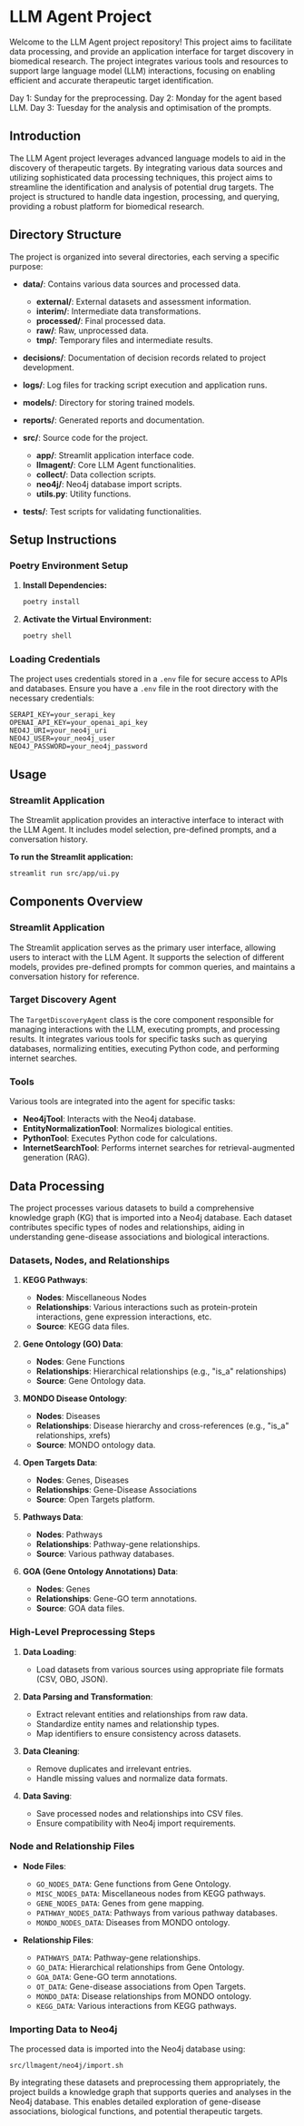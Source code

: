 # LLM Agent Project

Welcome to the LLM Agent project repository! This project aims to facilitate data processing, and provide an application interface for target discovery in biomedical research. The project integrates various tools and resources to support large language model (LLM) interactions, focusing on enabling efficient and accurate therapeutic target identification.

Day 1: Sunday for the preprocessing.
Day 2: Monday for the agent based LLM.
Day 3: Tuesday for the analysis and optimisation of the prompts.

## Introduction

The LLM Agent project leverages advanced language models to aid in the discovery of therapeutic targets. By integrating various data sources and utilizing sophisticated data processing techniques, this project aims to streamline the identification and analysis of potential drug targets. The project is structured to handle data ingestion, processing, and querying, providing a robust platform for biomedical research.

## Directory Structure

The project is organized into several directories, each serving a specific purpose:

- **data/**: Contains various data sources and processed data.
  - **external/**: External datasets and assessment information.
  - **interim/**: Intermediate data transformations.
  - **processed/**: Final processed data.
  - **raw/**: Raw, unprocessed data.
  - **tmp/**: Temporary files and intermediate results.

- **decisions/**: Documentation of decision records related to project development.

- **logs/**: Log files for tracking script execution and application runs.

- **models/**: Directory for storing trained models.

- **reports/**: Generated reports and documentation.

- **src/**: Source code for the project.
  - **app/**: Streamlit application interface code.
  - **llmagent/**: Core LLM Agent functionalities.
  - **collect/**: Data collection scripts.
  - **neo4j/**: Neo4j database import scripts.
  - **utils.py**: Utility functions.

- **tests/**: Test scripts for validating functionalities.

## Setup Instructions

### Poetry Environment Setup

1. **Install Dependencies:**
   ```sh
   poetry install
   ```

2. **Activate the Virtual Environment:**
   ```sh
   poetry shell
   ```

### Loading Credentials

The project uses credentials stored in a `.env` file for secure access to APIs and databases. Ensure you have a `.env` file in the root directory with the necessary credentials:

```
SERAPI_KEY=your_serapi_key
OPENAI_API_KEY=your_openai_api_key
NEO4J_URI=your_neo4j_uri
NEO4J_USER=your_neo4j_user
NEO4J_PASSWORD=your_neo4j_password
```

## Usage

### Streamlit Application

The Streamlit application provides an interactive interface to interact with the LLM Agent. It includes model selection, pre-defined prompts, and a conversation history.

**To run the Streamlit application:**
```sh
streamlit run src/app/ui.py
```

## Components Overview

### Streamlit Application

The Streamlit application serves as the primary user interface, allowing users to interact with the LLM Agent. It supports the selection of different models, provides pre-defined prompts for common queries, and maintains a conversation history for reference.

### Target Discovery Agent

The `TargetDiscoveryAgent` class is the core component responsible for managing interactions with the LLM, executing prompts, and processing results. It integrates various tools for specific tasks such as querying databases, normalizing entities, executing Python code, and performing internet searches.

### Tools

Various tools are integrated into the agent for specific tasks:
- **Neo4jTool**: Interacts with the Neo4j database.
- **EntityNormalizationTool**: Normalizes biological entities.
- **PythonTool**: Executes Python code for calculations.
- **InternetSearchTool**: Performs internet searches for retrieval-augmented generation (RAG).

## Data Processing

The project processes various datasets to build a comprehensive knowledge graph (KG) that is imported into a Neo4j database. Each dataset contributes specific types of nodes and relationships, aiding in understanding gene-disease associations and biological interactions.

### Datasets, Nodes, and Relationships

1. **KEGG Pathways**:
   - **Nodes**: Miscellaneous Nodes
   - **Relationships**: Various interactions such as protein-protein interactions, gene expression interactions, etc.
   - **Source**: KEGG data files.

2. **Gene Ontology (GO) Data**:
   - **Nodes**: Gene Functions
   - **Relationships**: Hierarchical relationships (e.g., "is_a" relationships)
   - **Source**: Gene Ontology data.

3. **MONDO Disease Ontology**:
   - **Nodes**: Diseases
   - **Relationships**: Disease hierarchy and cross-references (e.g., "is_a" relationships, xrefs)
   - **Source**: MONDO ontology data.

4. **Open Targets Data**:
   - **Nodes**: Genes, Diseases
   - **Relationships**: Gene-Disease Associations
   - **Source**: Open Targets platform.

5. **Pathways Data**:
   - **Nodes**: Pathways
   - **Relationships**: Pathway-gene relationships.
   - **Source**: Various pathway databases.

6. **GOA (Gene Ontology Annotations) Data**:
   - **Nodes**: Genes
   - **Relationships**: Gene-GO term annotations.
   - **Source**: GOA data files.

### High-Level Preprocessing Steps

1. **Data Loading**:
   - Load datasets from various sources using appropriate file formats (CSV, OBO, JSON).

2. **Data Parsing and Transformation**:
   - Extract relevant entities and relationships from raw data.
   - Standardize entity names and relationship types.
   - Map identifiers to ensure consistency across datasets.

3. **Data Cleaning**:
   - Remove duplicates and irrelevant entries.
   - Handle missing values and normalize data formats.

4. **Data Saving**:
   - Save processed nodes and relationships into CSV files.
   - Ensure compatibility with Neo4j import requirements.

### Node and Relationship Files

- **Node Files**:
  - `GO_NODES_DATA`: Gene functions from Gene Ontology.
  - `MISC_NODES_DATA`: Miscellaneous nodes from KEGG pathways.
  - `GENE_NODES_DATA`: Genes from gene mapping.
  - `PATHWAY_NODES_DATA`: Pathways from various pathway databases.
  - `MONDO_NODES_DATA`: Diseases from MONDO ontology.

- **Relationship Files**:
  - `PATHWAYS_DATA`: Pathway-gene relationships.
  - `GO_DATA`: Hierarchical relationships from Gene Ontology.
  - `GOA_DATA`: Gene-GO term annotations.
  - `OT_DATA`: Gene-disease associations from Open Targets.
  - `MONDO_DATA`: Disease relationships from MONDO ontology.
  - `KEGG_DATA`: Various interactions from KEGG pathways.

### Importing Data to Neo4j

The processed data is imported into the Neo4j database using:
```
src/llmagent/neo4j/import.sh
```

By integrating these datasets and preprocessing them appropriately, the project builds a knowledge graph that supports queries and analyses in the Neo4j database. This enables detailed exploration of gene-disease associations, biological functions, and potential therapeutic targets.